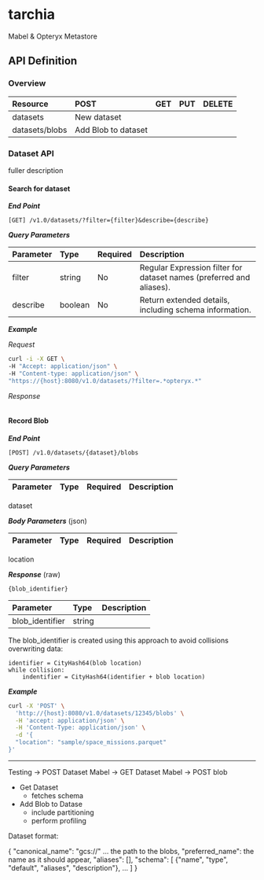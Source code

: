 # tarchia
Mabel &amp; Opteryx Metastore



## API Definition

### Overview


Resource       | POST | GET | PUT | DELETE
:------------- | :--- | :-- | :-- | :-----
datasets       | New dataset |     |     |
datasets/blobs | Add Blob to dataset |     |     |

### Dataset API

fuller description

#### **Search for dataset**

**_End Point_**

~~~
[GET] /v1.0/datasets/?filter={filter}&describe={describe}
~~~

**_Query Parameters_**

Parameter | Type    | Required | Description
:-------- | :------ | :------- | :-----------
filter    | string  | No       | Regular Expression filter for dataset names (preferred and aliases).
describe  | boolean | No       | Return extended details, including schema information.

**_Example_**

_Request_

~~~bash
curl -i -X GET \
-H "Accept: application/json" \
-H "Content-type: application/json" \
"https://{host}:8080/v1.0/datasets/?filter=.*opteryx.*"
~~~

_Response_

~~~
~~~

#### **Record Blob**

**_End Point_**

~~~
[POST] /v1.0/datasets/{dataset}/blobs
~~~

**_Query Parameters_**

Parameter | Type    | Required | Description
:-------- | :------ | :------- | :-----------
dataset

**_Body Parameters_** (json)

Parameter | Type    | Required | Description
:-------- | :------ | :------- | :-----------
location

**_Response_** (raw)

~~~
{blob_identifier}
~~~

Parameter       | Type    | Description
:-------------- | :------ | :-----------
blob_identifier | string  | 

The blob_identifier is created using this approach to avoid collisions overwriting data:

~~~
identifier = CityHash64(blob location)
while collision:
    indentifier = CityHash64(identifier + blob location)
~~~

**_Example_**

~~~bash
curl -X 'POST' \
  'http://{host}:8080/v1.0/datasets/12345/blobs' \
  -H 'accept: application/json' \
  -H 'Content-Type: application/json' \
  -d '{
  "location": "sample/space_missions.parquet"
}'
~~~

-----

Testing -> POST Dataset
Mabel -> GET Dataset
Mabel -> POST blob


- Get Dataset
    - fetches schema
- Add Blob to Datase
    - include partitioning
    - perform profiling

Dataset format:

{
    "canonical_name": "gcs://" ... the path to the blobs,
    "preferred_name": the name as it should appear,
    "aliases": [],
    "schema": [
        {"name", "type", "default", "aliases", "description"}, ...
    ]
}
